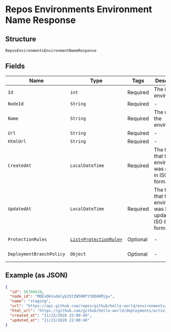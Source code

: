 
# Repos Environments Environment Name Response

## Structure

`ReposEnvironmentsEnvironmentNameResponse`

## Fields

| Name | Type | Tags | Description | Getter | Setter |
|  --- | --- | --- | --- | --- | --- |
| `Id` | `int` | Required | The id of the environment. | int getId() | setId(int id) |
| `NodeId` | `String` | Required | - | String getNodeId() | setNodeId(String nodeId) |
| `Name` | `String` | Required | The name of the environment. | String getName() | setName(String name) |
| `Url` | `String` | Required | - | String getUrl() | setUrl(String url) |
| `HtmlUrl` | `String` | Required | - | String getHtmlUrl() | setHtmlUrl(String htmlUrl) |
| `CreatedAt` | `LocalDateTime` | Required | The time that the environment was created, in ISO 8601 format. | LocalDateTime getCreatedAt() | setCreatedAt(LocalDateTime createdAt) |
| `UpdatedAt` | `LocalDateTime` | Required | The time that the environment was last updated, in ISO 8601 format. | LocalDateTime getUpdatedAt() | setUpdatedAt(LocalDateTime updatedAt) |
| `ProtectionRules` | [`List<ProtectionRule>`]($m/ReposEnvironmentsEnvironmentNameResponseProtectionRules) | Optional | - | List<ProtectionRule> getProtectionRules() | setProtectionRules(List<ProtectionRule> protectionRules) |
| `DeploymentBranchPolicy` | `Object` | Optional | - | Object getDeploymentBranchPolicy() | setDeploymentBranchPolicy(Object deploymentBranchPolicy) |

## Example (as JSON)

```json
{
  "id": 56780428,
  "node_id": "MDExOkVudmlyb25tZW50NTY3ODA0Mjg=",
  "name": "staging",
  "url": "https://api.github.com/repos/github/hello-world/environments/staging",
  "html_url": "https://github.com/github/hello-world/deployments/activity_log?environments_filter=staging",
  "created_at": "11/23/2020 22:00:40",
  "updated_at": "11/23/2020 22:00:40"
}
```

